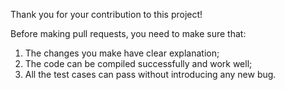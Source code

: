 Thank you for your contribution to this project!

Before making pull requests, you need to make sure that:
1. The changes you make have clear explanation;
2. The code can be compiled successfully and work well;
3. All the test cases can pass without introducing any new bug.
